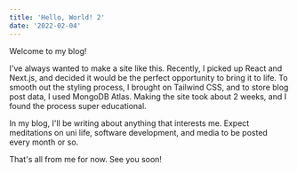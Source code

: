 ```yaml
---
title: 'Hello, World! 2'
date: '2022-02-04'
---
```


Welcome to my blog! 

I've always wanted to make a site like this. Recently, I picked up React and Next.js, and decided it would be the perfect opportunity to bring it to life. To smooth out the styling process, I brought on Tailwind CSS, and to store blog post data, I used MongoDB Atlas. Making the site took about 2 weeks, and I found the process super educational. 

In my blog, I'll be writing about anything that interests me. Expect meditations on uni life, software development, and media to be posted every month or so. 

That's all from me for now. See you soon!